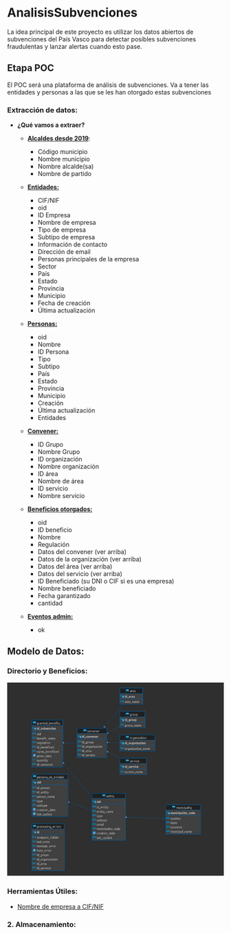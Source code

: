 # AnalisisSubvenciones

La idea principal de este proyecto es utilizar los datos abiertos de subvenciones del País Vasco para detectar posibles subvenciones fraudulentas y lanzar alertas cuando esto pase.

## Etapa POC

El POC será una plataforma de análisis de subvenciones. Va a tener las entidades y personas a las que se les han otorgado estas subvenciones 

### **Extracción de datos:**

- **¿Qué vamos a extraer?**

    - <a href=' https://www.euskadi.eus/elecciones-municipales-juntas-generales-europeas-2019-2/-/elecciones-municipales-2019-relacion-de-alcaldesas-y-alcaldes-en-euskadi/'>**Alcaldes desde 2019**</a>: 
        - Código municipio
        - Nombre municipio
        - Nombre alcalde(sa)
        - Nombre de partido


    - <a href='https://opendata.euskadi.eus/api-directory/?api=directory'>**Entidades:**</a>
        - CIF/NIF
        - oid
        - ID Empresa
        - Nombre de empresa
        - Tipo de empresa
        - Subtipo de empresa
        - Información de contacto
        - Dirección de email
        - Personas principales de la empresa
        - Sector
        - País
        - Estado
        - Provincia
        - Municipio
        - Fecha de creación
        - Última actualización


    - <a href='https://opendata.euskadi.eus/api-directory/?api=directory'>**Personas:**</a>
        - oid
        - Nombre
        - ID Persona
        - Tipo
        - Subtipo
        - País
        - Estado
        - Provincia
        - Municipio
        - Creación
        - Última actualización
        - Entidades

    - <a href='https://opendata.euskadi.eus/api-granted-benefits/?api=granted-benefit/'>**Convener:**</a>
        - ID Grupo
        - Nombre Grupo
        - ID organización
        - Nombre organización
        - ID área
        - Nombre de área
        - ID servicio
        - Nombre servicio

    - <a href='https://opendata.euskadi.eus/api-granted-benefits/'>**Beneficios otorgados:**</a>
        - oid
        - ID beneficio
        - Nombre
        - Regulación
        - Datos del convener (ver arriba)
        - Datos de la organización (ver arriba)
        - Datos del área (ver arriba)
        - Datos del servicio (ver arriba)
        - ID Beneficiado (su DNI o CIF si es una empresa)
        - Nombre beneficiado
        - Fecha garantizado
        - cantidad

    - <a href='https://opendata.euskadi.eus/api-administration/?api=administration_events'>**Eventos admin:**</a>
        - ok

## **Modelo de Datos:**

### **Directorio y Beneficios**:

![Modelo_De_Datos](./files/images/Modelo_Directorio_Beneficios.jpg)

### **Herramientas Útiles:**
  - <a href='https://infocif.economia3.com'>Nombre de empresa a CIF/NIF</a> 

### **2. Almacenamiento:**